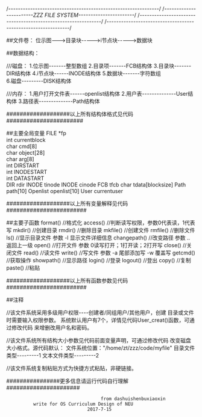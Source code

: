 /*--------------------------------------------------------------*/
/*------------------------ZZZ FILE SYSTEM-----------------------*/
/*--------------------------------------------------------------*/
/*--------------------------------------------------------------*/

##文件卷：
        位示图--->目录块----->i节点块----->数据块

##数据结构：

///磁盘：
1.位示图-------整型数组
2.目录项-------FCB结构体
3.目录块-------DIR结构体
4.i节点块------INODE结构体
5.数据块-------字符数组	
6.磁盘---------DISK结构体

///内存：
1.用户打开文件表------openlist结构体
2.用户表--------------User结构体
3.路径表--------------Path结构体

###################以上所有结构体格式见代码#######################

##主要全局变量
FILE *fp                
int currentblock        
char cmd[8]             
char object[28]		
char arg[8]		
int DIRSTART	
int INODESTART	
int DATASTART		
DIR rdir
INODE tinode
INODE cinode
FCB  tfcb
char tdata[blocksize]
Path path[10]
Openlist openlist[10]
User currentuser

###################以上所有变量解释见代码########################

##主要子函数
format()      	//格式化
access()	//判断读写权限，参数0代表读，1代表写
mkdir()		//创建目录
rmdir()		//删除目录
mkfile()	//创建文件
rmfile()	//删除文件
ls()		//显示目录文件 参数 -l 显示文件详细信息
changepath()	//改变路径 参数 .. 返回上一级
open()		//打开文件 参数 0读写打开；1打开读；2打开写
close()		//关闭文件
read()		//读文件
write()		//写文件 参数 -a 尾部添加写 -w 覆盖写
getcmd()	//获取操作
showpath()	//显示路径
login()		//登录
logout()	//登出
copy()		//复制
paste()		//粘贴

###################以上所有函数参数见代码########################

##注释

//该文件系统采用多级用户权限----创建者/同组用户/其他用户，创建
目录或文件时需要输入权限参数。
  系统默认用户有7个，详情见代码User_creat()函数，可通过修改代码
来增删改用户名和密码。

//该文件系统所有结构大小参数见代码前面变量声明，可通过修改代码
改变磁盘大小格式。源代码默认：
文件系统位置："/home/zt/zzz/code/myfile"
目录文件类型---------1
文本文件类型---------2

//该文件系统复制粘贴方式为快捷方式粘贴，非硬链接。

################更多信息请运行代码自行理解######################

                                       from dashuishenbuxiaoxin
			  write for OS Curriculum Design of NEU
					              2017-7-15
